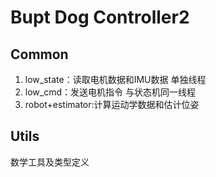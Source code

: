 # Bupt Dog Controller2
## Common
1. low_state：读取电机数据和IMU数据 单独线程
2. low_cmd：发送电机指令 与状态机同一线程
3. robot+estimator:计算运动学数据和估计位姿
## Utils
数学工具及类型定义